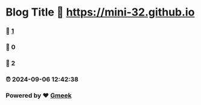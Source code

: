 # Blog Title :link: https://mini-32.github.io 
### :page_facing_up: [1](https://mini-32.github.io/tag.html) 
### :speech_balloon: 0 
### :hibiscus: 2 
### :alarm_clock: 2024-09-06 12:42:38 
### Powered by :heart: [Gmeek](https://github.com/Meekdai/Gmeek)
